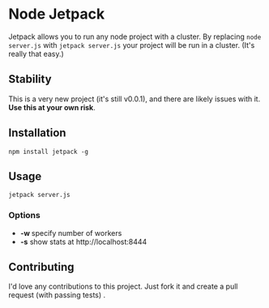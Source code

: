 Node Jetpack
=============

Jetpack allows you to run any node project with a cluster. By replacing 
`node server.js` with `jetpack server.js` your project will be run in a
cluster. (It's really that easy.)


Stability
---------

This is a very new project (it's still v0.0.1), and there are likely 
issues with it. **Use this at your own risk**.


Installation
-----------

    npm install jetpack -g


Usage
-----

    jetpack server.js

### Options

* **-w <workers>** specify number of workers
* **-s** show stats at http://localhost:8444


Contributing
------------

I'd love any contributions to this project. Just fork it and create a pull 
request (with passing tests) .